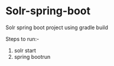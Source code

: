 # Solr-spring-boot
Solr spring boot project using gradle build


Steps to run:-
1. solr start
2. spring bootrun

